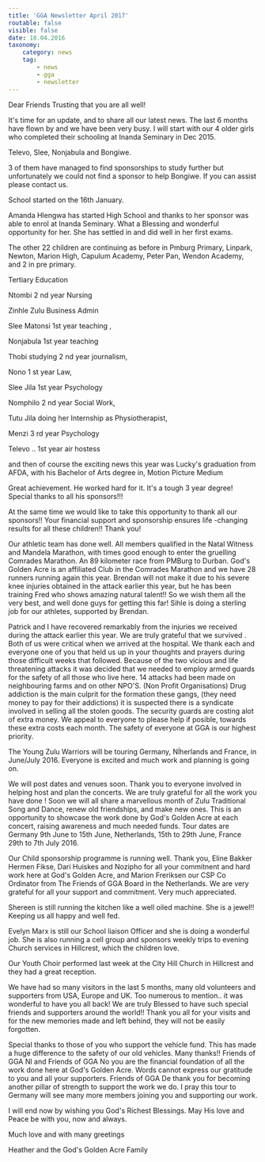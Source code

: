 ```yaml
---
title: 'GGA Newsletter April 2017'
routable: false
visible: false
date: 18.04.2016
taxonomy:
    category: news
    tag:
        - news
        - gga
        - newsletter
---
```


Dear Friends
Trusting that you are all well!

It's time for an update, and to share all our latest news. The last 6 months have flown by and we have been very busy.
I will start with our 4 older girls who completed their schooling at Inanda Seminary in Dec 2015.

Televo, Slee, Nonjabula and Bongiwe.

3 of them have managed to find sponsorships to study further but unfortunately we could not find a sponsor to help Bongiwe. If you can assist please contact us.

School started on the 16th January.

Amanda Hlengwa has started High School and thanks to her sponsor was able to enrol at Inanda Seminary. What a Blessing and wonderful opportunity for her. She has settled in and did well in her first exams.

The other 22 children are continuing as before in Pmburg Primary, Linpark, Newton, Marion High, Capulum Academy, Peter Pan, Wendon Academy, and 2 in pre primary.

Tertiary Education

Ntombi 2 nd year Nursing

Zinhle Zulu Business Admin

Slee Matonsi 1st year teaching ,

Nonjabula   1st year teaching

Thobi studying 2 nd year journalism,

Nono 1 st year Law,

Slee Jila 1st year Psychology

Nomphilo 2 nd year Social Work,

Tutu Jila doing her Internship as Physiotherapist,

Menzi 3 rd year Psychology

Televo .. 1st year air hostess

and then of course the exciting news this year was Lucky's graduation from AFDA,  with his Bachelor of Arts degree in,  Motion Picture Medium

Great achievement. He worked hard for it. It's a tough 3 year degree! Special thanks to all his sponsors!!!

At the same time we would like to take this opportunity to thank all our sponsors!! Your financial support and sponsorship ensures life -changing results for all these children!! Thank you!

Our athletic team has done well. All members qualified in the Natal Witness and Mandela Marathon, with times good enough to enter the gruelling Comrades Marathon. An 89 kilometer race from PMBurg to Durban. God's Golden Acre is an affiliated Club in the Comrades Marathon and we have 28 runners running again this year. Brendan will not make it due to his severe knee injuries obtained in the attack earlier this year, but he has been training Fred who shows amazing natural talent!! So we wish them all the very best, and well done guys for getting this far! Sihle is doing a sterling job for our athletes, supported by Brendan.

Patrick and I have recovered remarkably from the injuries we received during the attack earlier this year. We are truly grateful that we survived . Both of us were critical when we arrived at the hospital. We thank each and everyone one of you that held us up in your thoughts and prayers during those difficult weeks that followed.
Because of the two vicious and life threatening attacks it was decided that we needed to employ armed guards for the safety of all those who live here. 14 attacks had been made on neighbouring farms and on other NPO'S. (Non Profit Organisations) Drug addiction is the main culprit for the formation these gangs, (they need money to pay for their addictions) it is suspected there is a syndicate involved in selling all the stolen goods.
The security guards are costing alot of extra money. We appeal to everyone to please help if posible, towards these extra costs each month. The safety of everyone at GGA is our highest priority.

The Young Zulu Warriors will be touring Germany, Nĺherlands and France, in June/July 2016. Everyone is excited and much work and planning is going on.

We will post dates and venues soon. Thank you to everyone involved in helping host and plan the concerts. We are truly grateful for all the work you have done ! Soon we will all share a marvellous month of Zulu Traditional Song and Dance, renew old friendships, and make new ones. This is an opportunity to showcase the work done by God's Golden Acre at each concert, raising awareness and much needed funds. Tour dates are Germany 9th June to 15th June, Netherlands, 15th to 29th June, France 29th to 7th July 2016.

Our Child sponsorship programme is running well. Thank you, Eline Bakker Hermen Fikse, Dari Huiskes and Nozipho for all your commitnent and hard work here at God's Golden Acre, and Marion Freriksen our CSP Co Ordinator from The Friends of GGA Board in the Netherlands. We are very grateful for all your support and commitment. Very much appreciated.

Shereen is still running the kitchen like a well oiled machine. She is a jewel!! Keeping us all happy and well fed.

Evelyn Marx is still our School liaison Officer and she is doing a wonderful job. She is also running a cell group and sponsors weekly trips to evening Church services in Hillcrest, which the children love.

Our Youth Choir performed last week at the City Hill Church in Hillcrest and they had a great reception.

We have had so many visitors in the last 5 months, many old volunteers and supporters from USA, Europe and UK. Too numerous to mention.. it was wonderful to have you all back! We are truly Blessed to have such special friends and supporters around the world!! Thank you all for your visits and for the new memories made and left behind, they will not be easily forgotten.

Special thanks to those of you who support the vehicle fund. This has made a huge difference to the safety of our old vehicles. Many thanks!!
Friends of GGA Nl and Friends of GGA No you are the financial foundation of all the work done here at God's Golden Acre. Words cannot express our gratitude to you and all your supporters. Friends of GGA De thank you for becoming another pillar of strength to support the work we do. I pray this tour to Germany will see many more members joining you and supporting our work.

I will end now by wishing you God's Richest Blessings. May His love and Peace be with you, now and always.

Much love and with many greetings

Heather and the God's Golden Acre Family